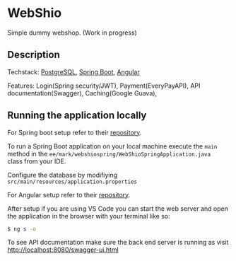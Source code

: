 # WebShio

Simple dummy webshop. (Work in progress)

## Description

Techstack: [PostgreSQL](https://www.postgresql.org/), [Spring Boot](http://projects.spring.io/spring-boot/), [Angular](https://angular.io/)

Features: Login(Spring security/JWT), Payment(EveryPayAPI), API documentation(Swagger), Caching(Google Guava), 

## Running the application locally

For Spring boot setup refer to their [repository](https://github.com/spring-projects/spring-boot).

To run a Spring Boot application on your local machine execute the `main` method in the `ee/mark/webshiospring/WebShioSpringApplication.java ` class from your IDE.

Configure the database by modifiying `src/main/resources/application.properties`

For Angular setup refer to their [repository](https://github.com/angular/angular/blob/master/README.md).

After setup if you are using VS Code you can start the web server and open the application in the browser with your terminal like so: 
```bash
$ ng s -o
```
To see API documentation make sure the back end server is running as visit [http://localhost:8080/swagger-ui.html](http://localhost:8080/swagger-ui.html)

